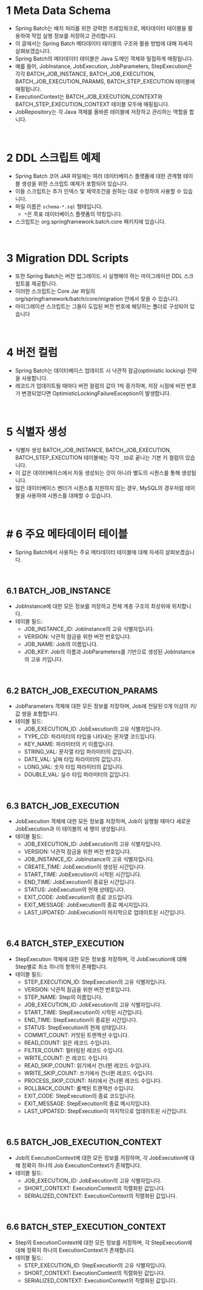# 1 Meta Data Schema

- Spring Batch는 배치 처리를 위한 강력한 프레임워크로, 메타데이터 테이블을 활용하여 작업 실행 정보를 저장하고 관리합니다.
- 이 글에서는 Spring Batch 메타데이터 테이블의 구조와 활용 방법에 대해 자세히 살펴보겠습니다.
- Spring Batch의 메타데이터 테이블은 Java 도메인 객체와 밀접하게 매핑됩니다.
- 예를 들어, JobInstance, JobExecution, JobParameters, StepExecution은 각각 BATCH_JOB_INSTANCE, BATCH_JOB_EXECUTION, BATCH_JOB_EXECUTION_PARAMS, BATCH_STEP_EXECUTION 테이블에 매핑됩니다.
- ExecutionContext는 BATCH_JOB_EXECUTION_CONTEXT와 BATCH_STEP_EXECUTION_CONTEXT 테이블 모두에 매핑됩니다.
- JobRepository는 각 Java 객체를 올바른 테이블에 저장하고 관리하는 역할을 합니다.

<br>

# 2 DDL 스크립트 예제

- Spring Batch 코어 JAR 파일에는 여러 데이터베이스 플랫폼에 대한 관계형 테이블 생성을 위한 스크립트 예제가 포함되어 있습니다.
- 이들 스크립트는 추가 인덱스 및 제약조건을 원하는 대로 수정하여 사용할 수 있습니다.
- 파일 이름은 `schema-*.sql` 형태입니다.
	- `*`은 목표 데이터베이스 플랫폼의 약칭입니다.
- 스크립트는 org.springframework.batch.core 패키지에 있습니다.

<br>

# 3 Migration DDL Scripts

- 또한 Spring Batch는 버전 업그레이드 시 실행해야 하는 마이그레이션 DDL 스크립트를 제공합니다.
- 이러한 스크립트는 Core Jar 파일의 org/springframework/batch/core/migration 안에서 찾을 수 있습니다.
- 마이그레이션 스크립트는 그들이 도입된 버전 번호에 해당하는 폴더로 구성되어 있습니다

<br>

# 4 버전 컬럼

- Spring Batch는 데이터베이스 업데이트 시 낙관적 잠금(optimistic locking) 전략을 사용합니다.
- 레코드가 업데이트될 때마다 버전 컬럼의 값이 1씩 증가하며, 저장 시점에 버전 번호가 변경되었다면 OptimisticLockingFailureException이 발생합니다.

<br>

# 5 식별자 생성

- 식별자 생성 BATCH_JOB_INSTANCE, BATCH_JOB_EXECUTION, BATCH_STEP_EXECUTION 테이블에는 각각 `_ID`로 끝나는 기본 키 컬럼이 있습니다.
- 이 값은 데이터베이스에서 자동 생성되는 것이 아니라 별도의 시퀀스를 통해 생성됩니다.
- 많은 데이터베이스 벤더가 시퀀스를 지원하지 않는 경우, MySQL의 경우처럼 테이블을 사용하여 시퀀스를 대체할 수 있습니다.

<br>

# # 6 주요 메타데이터 테이블

- Spring Batch에서 사용하는 주요 메타데이터 테이블에 대해 자세히 살펴보겠습니다.

<br>

## 6.1 BATCH_JOB_INSTANCE

- JobInstance에 대한 모든 정보를 저장하고 전체 계층 구조의 최상위에 위치합니다.
- 테이블 필드:
    - JOB_INSTANCE_ID: JobInstance의 고유 식별자입니다.
    - VERSION: 낙관적 잠금을 위한 버전 번호입니다.
    - JOB_NAME: Job의 이름입니다.
    - JOB_KEY: Job의 이름과 JobParameters를 기반으로 생성된 JobInstance의 고유 키입니다.

<br>

## 6.2 BATCH_JOB_EXECUTION_PARAMS

- JobParameters 객체에 대한 모든 정보를 저장하며, Job에 전달된 0개 이상의 키/값 쌍을 포함합니다.
- 테이블 필드:
    - JOB_EXECUTION_ID: JobExecution의 고유 식별자입니다.
    - TYPE_CD: 파라미터의 타입을 나타내는 문자열 코드입니다.
    - KEY_NAME: 파라미터의 키 이름입니다.
    - STRING_VAL: 문자열 타입 파라미터의 값입니다.
    - DATE_VAL: 날짜 타입 파라미터의 값입니다.
    - LONG_VAL: 숫자 타입 파라미터의 값입니다.
    - DOUBLE_VAL: 실수 타입 파라미터의 값입니다.

<br>

## 6.3 BATCH_JOB_EXECUTION

- JobExecution 객체에 대한 모든 정보를 저장하며, Job이 실행될 때마다 새로운 JobExecution과 이 테이블의 새 행이 생성됩니다.
- 테이블 필드:
    - JOB_EXECUTION_ID: JobExecution의 고유 식별자입니다.
    - VERSION: 낙관적 잠금을 위한 버전 번호입니다.
    - JOB_INSTANCE_ID: JobInstance의 고유 식별자입니다.
    - CREATE_TIME: JobExecution이 생성된 시간입니다.
    - START_TIME: JobExecution이 시작된 시간입니다.
    - END_TIME: JobExecution이 종료된 시간입니다.
    - STATUS: JobExecution의 현재 상태입니다.
    - EXIT_CODE: JobExecution의 종료 코드입니다.
    - EXIT_MESSAGE: JobExecution의 종료 메시지입니다.
    - LAST_UPDATED: JobExecution이 마지막으로 업데이트된 시간입니다.

<br>

## 6.4 BATCH_STEP_EXECUTION

- StepExecution 객체에 대한 모든 정보를 저장하며, 각 JobExecution에 대해 Step별로 최소 하나의 항목이 존재합니다.
- 테이블 필드:
    - STEP_EXECUTION_ID: StepExecution의 고유 식별자입니다.
    - VERSION: 낙관적 잠금을 위한 버전 번호입니다.
    - STEP_NAME: Step의 이름입니다.
    - JOB_EXECUTION_ID: JobExecution의 고유 식별자입니다.
    - START_TIME: StepExecution이 시작된 시간입니다.
    - END_TIME: StepExecution이 종료된 시간입니다.
    - STATUS: StepExecution의 현재 상태입니다.
    - COMMIT_COUNT: 커밋된 트랜잭션 수입니다.
    - READ_COUNT: 읽은 레코드 수입니다.
    - FILTER_COUNT: 필터링된 레코드 수입니다.
    - WRITE_COUNT: 쓴 레코드 수입니다.
    - READ_SKIP_COUNT: 읽기에서 건너뛴 레코드 수입니다.
    - WRITE_SKIP_COUNT: 쓰기에서 건너뛴 레코드 수입니다.
    - PROCESS_SKIP_COUNT: 처리에서 건너뛴 레코드 수입니다.
    - ROLLBACK_COUNT: 롤백된 트랜잭션 수입니다.
    - EXIT_CODE: StepExecution의 종료 코드입니다.
    - EXIT_MESSAGE: StepExecution의 종료 메시지입니다.
    - LAST_UPDATED: StepExecution이 마지막으로 업데이트된 시간입니다.

<br>

## 6.5 BATCH_JOB_EXECUTION_CONTEXT

- Job의 ExecutionContext에 대한 모든 정보를 저장하며, 각 JobExecution에 대해 정확히 하나의 Job ExecutionContext가 존재합니다.
- 테이블 필드:
    - JOB_EXECUTION_ID: JobExecution의 고유 식별자입니다.
    - SHORT_CONTEXT: ExecutionContext의 직렬화된 값입니다.
    - SERIALIZED_CONTEXT: ExecutionContext의 직렬화된 값입니다.

<br>

## 6.6 BATCH_STEP_EXECUTION_CONTEXT

- Step의 ExecutionContext에 대한 모든 정보를 저장하며, 각 StepExecution에 대해 정확히 하나의 ExecutionContext가 존재합니다.
- 테이블 필드:
    - STEP_EXECUTION_ID: StepExecution의 고유 식별자입니다.
    - SHORT_CONTEXT: ExecutionContext의 직렬화된 값입니다.
    - SERIALIZED_CONTEXT: ExecutionContext의 직렬화된 값입니다.